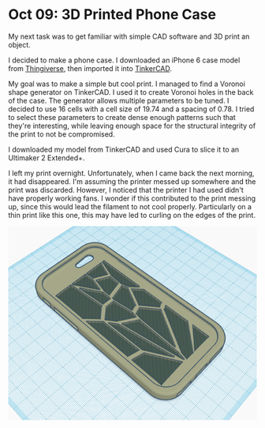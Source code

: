 # Oct 09: 3D Printed Phone Case

My next task was to get familiar with simple CAD software and 3D print an object.

I decided to make a phone case. I downloaded an iPhone 6 case model from [Thingiverse](https://www.thingiverse.com/thing:607772), then imported it into [TinkerCAD](https://www.tinkercad.com/).

My goal was to make a simple but cool print. I managed to find a Voronoi shape generator on TinkerCAD. I used it to create Voronoi holes in the back of the case. The generator allows multiple parameters to be tuned. I decided to use 16 cells with a cell size of 19.74 and a spacing of 0.78. I tried to select these parameters to create dense enough patterns such that they're interesting, while leaving enough space for the structural integrity of the print to not be compromised.

I downloaded my model from TinkerCAD and used Cura to slice it to an Ultimaker 2 Extended+.

I left my print overnight. Unfortunately, when I came back the next morning, it had disappeared. I'm assuming the printer messed up somewhere and the print was discarded. However, I noticed that the printer I had used didn't have properly working fans. I wonder if this contributed to the print messing up, since this would lead the filament to not cool properly. Particularly on a thin print like this one, this may have led to curling on the edges of the print.

![phone case](./assets/phonecase.png)